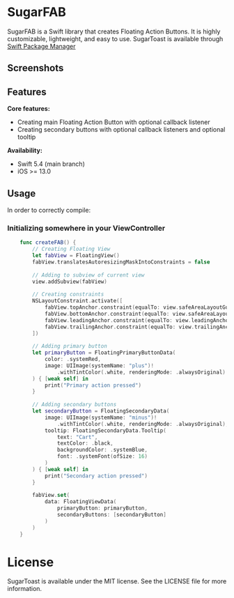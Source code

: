 SugarFAB
=============

SugarFAB is a Swift library that creates Floating Action Buttons. It is highly customizable, lightweight, and easy to use.
SugarToast is available through [Swift Package Manager](https://www.swift.org/package-manager/)

Screenshots
---------

Features
---------

**Core features:**
 - Creating main Floating Action Button with optional callback listener
 - Creating secondary buttons with optional callback listeners and optional tooltip

**Availability:**
 - Swift 5.4 (main branch)
 - iOS >= 13.0

## Usage

In order to correctly compile:

### Initializing somewhere in your ViewController
```swift
    func createFAB() {
        // Creating Floating View
        let fabView = FloatingView()
        fabView.translatesAutoresizingMaskIntoConstraints = false
        
        // Adding to subview of current view
        view.addSubview(fabView)
        
        // Creating constraints
        NSLayoutConstraint.activate([
            fabView.topAnchor.constraint(equalTo: view.safeAreaLayoutGuide.topAnchor),
            fabView.bottomAnchor.constraint(equalTo: view.safeAreaLayoutGuide.bottomAnchor),
            fabView.leadingAnchor.constraint(equalTo: view.leadingAnchor),
            fabView.trailingAnchor.constraint(equalTo: view.trailingAnchor)
        ])
        
        // Adding primary button
        let primaryButton = FloatingPrimaryButtonData(
            color: .systemRed,
            image: UIImage(systemName: "plus")!
                .withTintColor(.white, renderingMode: .alwaysOriginal)
        ) { [weak self] in
            print("Primary action pressed")
        }
        
        // Adding secondary buttons
        let secondaryButton = FloatingSecondaryData(
            image: UIImage(systemName: "minus")!
                .withTintColor(.white, renderingMode: .alwaysOriginal),
            tooltip: FloatingSecondaryData.Tooltip(
                text: "Cart",
                textColor: .black,
                backgroundColor: .systemBlue,
                font: .systemFont(ofSize: 16)
            )
        ) { [weak self] in
            print("Secondary action pressed")
        }
        
        fabView.set(
            data: FloatingViewData(
                primaryButton: primaryButton,
                secondaryButtons: [secondaryButton]
            )
        )
    }
```

# License
SugarToast is available under the MIT license. See the LICENSE file for more information.
